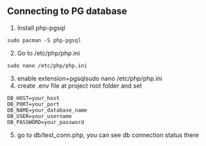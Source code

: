 ## Connecting to PG database
1. Install php-pgsql
```
sudo pacman -S php-pgsql
```

2. Go to /etc/php/php.ini
```
sudo nano /etc/php/php.ini
```

3. enable extension=pgsqlsudo nano /etc/php/php.ini
4. create .env file at project root folder and set
```
DB_HOST=your_host
DB_PORT=your_port
DB_NAME=your_database_name
DB_USER=your_username
DB_PASSWORD=your_password
```
5. go to db/test_conn.php, you can see db connection status there

